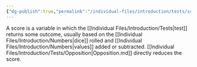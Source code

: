 ```yaml
---
{"dg-publish":true,"permalink":"/individual-files/introduction/tests/score/"}
---
```


A score is a variable in which the [[Individual Files/Introduction/Tests\|test]] returns some outcome, usually based on the [[Individual Files/Introduction/Numbers\|dice]] rolled and [[Individual Files/Introduction/Numbers\|values]] added or subtracted. [[Individual Files/Introduction/Tests/Opposition\|Opposition.md]] directly reduces the score.